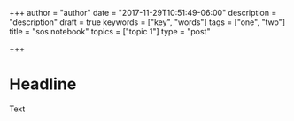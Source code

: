 +++
author = "author"
date = "2017-11-29T10:51:49-06:00"
description = "description"
draft = true
keywords = ["key", "words"]
tags = ["one", "two"]
title = "sos notebook"
topics = ["topic 1"]
type = "post"

+++

# Headline

Text
